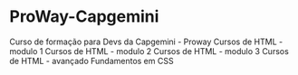 # ProWay-Capgemini
Curso de formação para Devs da Capgemini - Proway
Cursos de HTML - modulo 1
Cursos de HTML - modulo 2
Cursos de HTML - modulo 3
Cursos de HTML - avançado
Fundamentos em CSS
